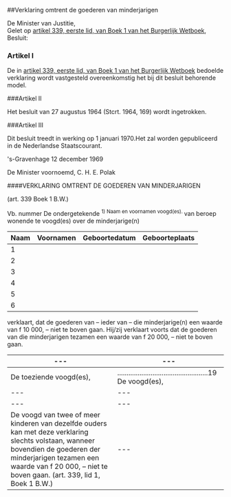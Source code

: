<meta http-equiv='Content-Type' content='text/html; charset=utf-8' />

##Verklaring omtrent de goederen van minderjarigen 

De Minister van Justitie,  
Gelet op [artikel 339, eerste lid, van Boek 1 van het Burgerlijk Wetboek](../../../../../../../../wet/burgerlijk/wetboek/boek/1/BWBR0002656/README.md),
Besluit:    

### Artikel  I  

De in [artikel 339, eerste lid, van Boek 1 van het Burgerlijk Wetboek](../../../../../../../../wet/burgerlijk/wetboek/boek/1/BWBR0002656/README.md) bedoelde verklaring wordt vastgesteld overeenkomstig het bij dit besluit behorende model. 

###Artikel II 

Het besluit van 27 augustus 1964 (Stcrt. 1964, 169) wordt ingetrokken.

###Artikel III 

Dit besluit treedt in werking op 1 januari 1970.Het zal worden gepubliceerd in de Nederlandse Staatscourant.

's-Gravenhage 
12 december 1969    

De 
Minister voornoemd, 
C. H. E. Polak     

####VERKLARING OMTRENT DE GOEDEREN VAN MINDERJARIGEN

(art. 339 Boek 1 B.W.)  

Vb. nummer De ondergetekende <sup> 1) Naam en voornamen voogd(es). </sup>  van beroep wonende te voogd(es) over de minderjarige(n)  

| Naam  | Voornamen  | Geboortedatum  | Geboorteplaats  |
|---|---|---|---|
| 1  |
| 2  |
| 3  |
| 4  |
| 5  |
| 6  |

verklaart, dat de goederen van – ieder van – die minderjarige(n) een waarde van f 10 000, – niet te boven gaan. Hij/zij verklaart voorts dat de goederen van die minderjarigen tezamen een waarde van f 20 000, – niet te boven gaan.  

| --- | --- |
|---|---|
| De toeziende voogd(es),  | .................................................19  De voogd(es),  |
| --- | --- |
| --- | --- |
| De voogd van twee of meer kinderen van dezelfde ouders kan met deze verklaring slechts volstaan, wanneer bovendien de goederen der minderjarigen tezamen een waarde van f 20 000, – niet te boven gaan. (art. 339, lid 1, Boek 1 B.W.)  | --- |

